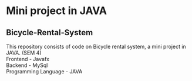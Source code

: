 # **Mini project in JAVA** <br>
## **Bicycle-Rental-System**

This repository consists of code on Bicycle rental system, a mini project in JAVA. (SEM 4) <br>
Frontend - Javafx <br>
Backend - MySql <br>
Programming Language - JAVA <br>
